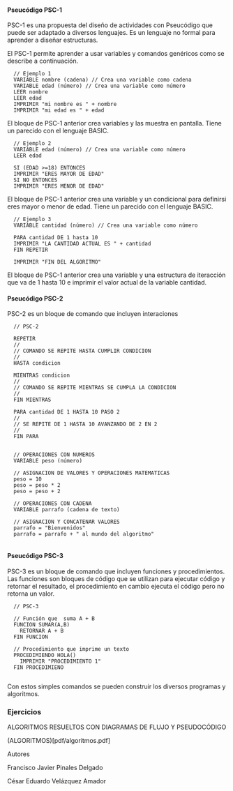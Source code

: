 


#### Pseucódigo PSC-1

PSC-1 es una propuesta del diseño de actividades con Pseucódigo que puede ser adaptado a diversos lenguajes. Es un lenguaje no formal para aprender a diseñar estructuras.

El PSC-1 permite aprender a usar variables y comandos genéricos como se describe a continuación.

```
  // Ejemplo 1
  VARIABLE nombre (cadena) // Crea una variable como cadena
  VARIABLE edad (número) // Crea una variable como número
  LEER nombre
  LEER edad
  IMPRIMIR "mi nombre es " + nombre
  IMPRIMIR "mi edad es " + edad
```

El bloque de PSC-1 anterior crea variables y las muestra en pantalla. Tiene un parecido con el lenguaje BASIC.

```
  // Ejemplo 2
  VARIABLE edad (número) // Crea una variable como número
  LEER edad
  
  SI (EDAD >=18) ENTONCES
  IMPRIMIR "ERES MAYOR DE EDAD"
  SI NO ENTONCES
  IMPRIMIR "ERES MENOR DE EDAD"
```
El bloque de PSC-1 anterior crea una variable y un condicional para definirsi eres mayor o menor de edad. Tiene un parecido con el lenguaje BASIC.

```
  // Ejemplo 3
  VARIABLE cantidad (número) // Crea una variable como número
  
  PARA cantidad DE 1 hasta 10
  IMPRIMIR "LA CANTIDAD ACTUAL ES " + cantidad
  FIN REPETIR
  
  IMPRIMIR "FIN DEL ALGORITMO"
```

El bloque de PSC-1 anterior crea una variable y una estructura de iteracción que va de 1 hasta 10 e imprimir el valor actual de la variable cantidad.

#### Pseucódigo PSC-2

PSC-2 es un bloque de comando que incluyen interaciones

```
  // PSC-2
  
  REPETIR
  //
  // COMANDO SE REPITE HASTA CUMPLIR CONDICION
  //
  HASTA condicion
  
  MIENTRAS condicion
  //
  // COMANDO SE REPITE MIENTRAS SE CUMPLA LA CONDICION
  //
  FIN MIENTRAS
  
  PARA cantidad DE 1 HASTA 10 PASO 2
  //
  // SE REPITE DE 1 HASTA 10 AVANZANDO DE 2 EN 2
  //
  FIN PARA
  
  
  // OPERACIONES CON NUMEROS
  VARIABLE peso (número)
  
  // ASIGNACION DE VALORES Y OPERACIONES MATEMATICAS
  peso = 10
  peso = peso * 2
  peso = peso + 2
  
  // OPERACIONES CON CADENA
  VARIABLE parrafo (cadena de texto)
  
  // ASIGNACION Y CONCATENAR VALORES
  parrafo = "Bienvenidos"
  parrafo = parrafo + " al mundo del algoritmo" 
  
```

#### Pseucódigo PSC-3

PSC-3 es un bloque de comando que incluyen funciones y procedimientos. Las funciones son bloques de código que se utilizan para ejecutar código y retornar el resultado, el procedimiento en cambio ejecuta el código pero no retorna un valor.

```
  // PSC-3
  
  // Función que  suma A + B
  FUNCION SUMAR(A,B)
    RETORNAR A + B
  FIN FUNCION
  
  // Procedimiento que imprime un texto
  PROCEDIMIENDO HOLA()
    IMPRIMIR "PROCEDIMIENTO 1"
  FIN PROCEDIMIENO
  
```


Con estos simples comandos se pueden construir los diversos programas y algoritmos.

### Ejercicios

ALGORITMOS RESUELTOS CON DIAGRAMAS DE FLUJO Y PSEUDOCÓDIGO

(ALGORITMOS)[pdf/algoritmos.pdf]

Autores

Francisco Javier Pinales Delgado

César Eduardo Velázquez Amador

